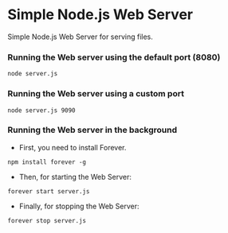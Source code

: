 # Simple Node.js Web Server

Simple Node.js Web Server for serving files.

### Running the Web server using the default port (8080)

```
node server.js
```

### Running the Web server using a custom port

```
node server.js 9090
```

### Running the Web server in the background

* First, you need to install Forever.
   
```
npm install forever -g
```

* Then, for starting the Web Server:

```
forever start server.js
```

* Finally, for stopping the Web Server:

```
forever stop server.js
```

